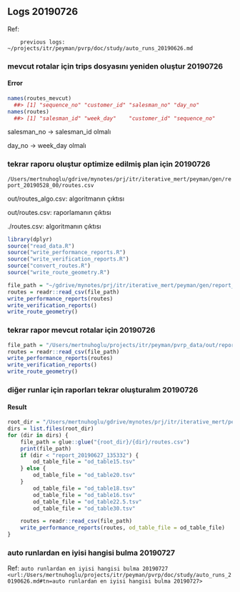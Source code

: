 
## Logs 20190726 

Ref: 

		previous logs: ~/projects/itr/peyman/pvrp/doc/study/auto_runs_20190626.md

### mevcut rotalar için trips dosyasını yeniden oluştur 20190726 

#### Error

``` r
names(routes_mevcut)
  ##> [1] "sequence_no" "customer_id" "salesman_no" "day_no"
names(routes)
  ##> [1] "salesman_id" "week_day"    "customer_id" "sequence_no"
``` 

salesman_no -> salesman_id olmalı

day_no -> week_day olmalı

### tekrar raporu oluştur optimize edilmiş plan için 20190726 

`/Users/mertnuhoglu/gdrive/mynotes/prj/itr/iterative_mert/peyman/gen/report_20190528_00/routes.csv`

out/routes_algo.csv: algoritmanın çıktısı

out/routes.csv: raporlamanın çıktısı

./routes.csv: algoritmanın çıktısı

``` r
library(dplyr)
source("read_data.R")
source("write_performance_reports.R")
source("write_verification_reports.R")
source("convert_routes.R")
source("write_route_geometry.R")

file_path = "~/gdrive/mynotes/prj/itr/iterative_mert/peyman/gen/report_20190528_00/routes.csv"
routes = readr::read_csv(file_path)
write_performance_reports(routes)
write_verification_reports()
write_route_geometry()
``` 

### tekrar rapor mevcut rotalar için 20190726 

``` r
file_path = "/Users/mertnuhoglu/projects/itr/peyman/pvrp_data/out/report_20190610_mevcut/routes.csv"
routes = readr::read_csv(file_path)
write_performance_reports(routes)
write_verification_reports()
write_route_geometry()
``` 

### diğer runlar için raporları tekrar oluşturalım 20190726 

#### Result

``` r
root_dir = "/Users/mertnuhoglu/gdrive/mynotes/prj/itr/iterative_mert/peyman/gen/server_runs"
dirs = list.files(root_dir)
for (dir in dirs) {
	file_path = glue::glue("{root_dir}/{dir}/routes.csv")
	print(file_path)
	if (dir < "report_20190627_135332") {
		od_table_file = "od_table15.tsv"
	} else {
		od_table_file = "od_table20.tsv"
	}
		od_table_file = "od_table18.tsv"
		od_table_file = "od_table16.tsv"
		od_table_file = "od_table22.5.tsv"
		od_table_file = "od_table30.tsv"

	routes = readr::read_csv(file_path)
	write_performance_reports(routes, od_table_file = od_table_file)
}
``` 

### auto runlardan en iyisi hangisi bulma 20190727 

Ref: `auto runlardan en iyisi hangisi bulma 20190727 <url:/Users/mertnuhoglu/projects/itr/peyman/pvrp/doc/study/auto_runs_20190626.md#tn=auto runlardan en iyisi hangisi bulma 20190727>`

